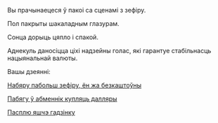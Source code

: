 ﻿Вы прачынаецеся ў пакоі са сценамі з зефіру.

Пол пакрыты шакаладным глазурам.

Сонца дорыць цяпло і спакой.

Аднекуль даносіцца ціхі надзейны голас, які гарантуе стабільнасць нацыянальнай валюты.

Вашы дзеянні:

[Набяру пабольш зефіру, ён жа безкаштоўны](sell-zefir/sell-zefir.md)

[Пабягу ў абменнiк купляць далляры](exchange-office/exchange-office.md)

[Пасплю яшчэ гадзінку](sleep-sweet/sleep-sweet.md)